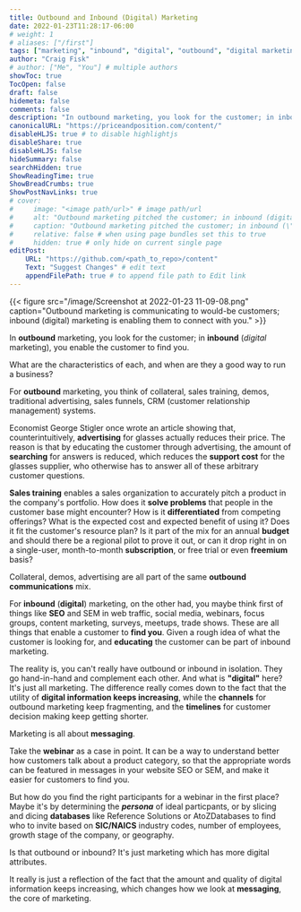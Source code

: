 ```yaml
---
title: Outbound and Inbound (Digital) Marketing
date: 2022-01-23T11:28:17-06:00
# weight: 1
# aliases: ["/first"]
tags: ["marketing", "inbound", "digital", "outbound", "digital marketing"]
author: "Craig Fisk"
# author: ["Me", "You"] # multiple authors
showToc: true
TocOpen: false
draft: false
hidemeta: false
comments: false
description: "In outbound marketing, you look for the customer; in inbound (digital marketing), you enable the customer to find you."
canonicalURL: "https://priceandposition.com/content/"
disableHLJS: true # to disable highlightjs
disableShare: true
disableHLJS: false
hideSummary: false
searchHidden: true
ShowReadingTime: true
ShowBreadCrumbs: true
ShowPostNavLinks: true
# cover:
#     image: "<image path/url>" # image path/url
#     alt: "Outbound marketing pitched the customer; in inbound (digital marketing) the customer finds you." # alt text
#     caption: "Outbound marketing pitched the customer; in inbound (\"digital marketing\") the customer finds you." # display caption under cover
#     relative: false # when using page bundles set this to true
#     hidden: true # only hide on current single page
editPost:
    URL: "https://github.com/<path_to_repo>/content"
    Text: "Suggest Changes" # edit text
    appendFilePath: true # to append file path to Edit link
---
```


{{< figure src="/image/Screenshot at 2022-01-23 11-09-08.png" caption="Outbound marketing is communicating to would-be customers; inbound (digital) marketing is enabling them to connect with you." >}}

In **outbound** marketing, you look for the customer; in **inbound** (_digital_ marketing), you enable the customer to find you.

What are the characteristics of each, and when are they a good way to run a business?

For **outbound** marketing, you think of collateral, sales training, demos, traditional advertising, sales funnels, CRM (customer relationship management) systems.

Economist George Stigler once wrote an article showing that, counterintuitively, **advertising** for glasses actually reduces their price. The reason is that by educating the customer through advertising, the amount of **searching** for answers is reduced, which reduces the **support cost** for the glasses supplier, who otherwise has to answer all of these arbitrary customer questions.

**Sales training** enables a sales organization to accurately pitch a product in the company's portfolio. How does it **solve problems** that people in the customer base might encounter? How is it **differentiated** from competing offerings? What is the expected cost and expected benefit of using it? Does it fit the customer's resource plan? Is it part of the mix for an annual **budget** and should there be a regional pilot to prove it out, or can it drop right in on a single-user, month-to-month **subscription**, or free trial or even **freemium** basis?

Collateral, demos, advertising are all part of the same **outbound communications** mix.

For **inbound** (**digital**) marketing, on the other had, you maybe think first of things like **SEO** and SEM in web traffic, social media, webinars, focus groups, content marketing, surveys, meetups, trade shows. These are all things that enable a customer to **find you**. Given a rough idea of what the customer is looking for, and **educating** the customer can be part of inbound marketing.

The reality is, you can't really have outbound or inbound in isolation. They go hand-in-hand and complement each other. And what is **"digital"** here? It's just all marketing. The difference really comes down to the fact that the utility of **digital information keeps increasing**, while the **channels** for outbound marketing keep fragmenting, and the **timelines** for customer decision making keep getting shorter.

Marketing is all about **messaging**.

Take the **webinar** as a case in point. It can be a way to understand better how customers talk about a product category, so that the appropriate words can be featured in messages in your website SEO or SEM, and make it easier for customers to find you.

But how do you find the right participants for a webinar in the first place? Maybe it's by determining the **_persona_** of ideal particpants, or by slicing and dicing **databases** like Reference Solutions or AtoZDatabases to find who to invite based on **SIC/NAICS** industry codes, number of employees, growth stage of the company, or geography.

Is that outbound or inbound? It's just marketing which has more digital attributes.

It really is just a reflection of the fact that the amount and quality of digital information keeps increasing, which changes how we look at **messaging**, the core of marketing.

<!-- Let's go back to the economics perspective. Kenneth Arrow, another Nobel prize winning economist, said that the value of information is determined by its ability to remove uncertainty -- literally, statistical variance. The demand curve for "variance removal" is relative. The demand curve for information reflects the fact that you will pay to remove some uncertainty, but there will always be a background level of uncertainty that can't be removed. Technology moves the supply curve, whenever there is a newer, better way of removing uncertainty.

Vint Cerf, Chief Economist at Google,  -->
